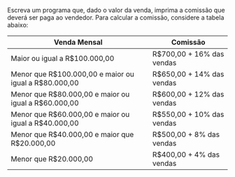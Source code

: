 Escreva um programa que, dado o valor da venda, imprima a comissão que deverá ser paga ao vendedor. 
Para calcular a comissão, considere a tabela abaixo:

<table>
  <thead>
    <tr>
      <th>Venda Mensal</th>
      <th>Comissão</th>
    </tr>
  </thead>
  <tbody>
    <tr>
      <td>Maior ou igual a R$100.000,00</td>
      <td>R$700,00 + 16% das vendas</td>
    </tr>
    <tr>
      <td>Menor que R$100.000,00 e maior ou igual a R$80.000,00</td>
      <td>R$650,00 + 14% das vendas</td>
    </tr>
    <tr>
      <td>Menor que R$80.000,00 e maior ou igual a R$60.000,00</td>
      <td>R$600,00 + 12% das vendas</td>
    </tr>
    <tr>
      <td>Menor que R$60.000,00 e maior ou igual a R$40.000,00</td>
      <td>R$550,00 + 10% das vendas</td>
    </tr>
    <tr>
      <td>Menor que R$40.000,00 e maior que R$20.000,00</td>
      <td>R$500,00 + 8% das vendas</td>
    </tr>
    <tr>
      <td>Menor que R$20.000,00</td>
      <td>R$400,00 + 4% das vendas</td>
    </tr>
  </tbody>
</table>